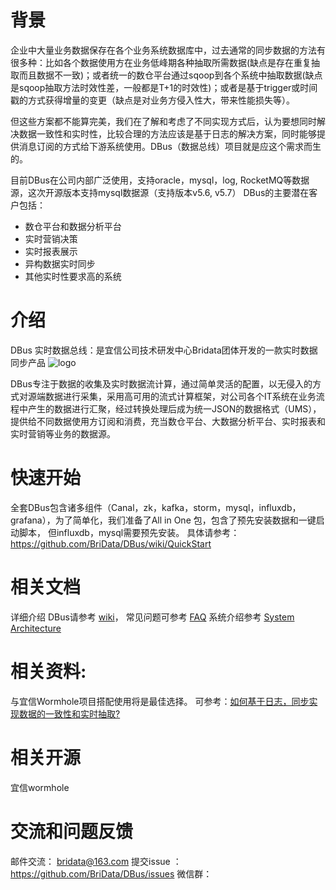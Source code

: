 # 背景
企业中大量业务数据保存在各个业务系统数据库中，过去通常的同步数据的方法有很多种：比如各个数据使用方在业务低峰期各种抽取所需数据(缺点是存在重复抽取而且数据不一致)；或者统一的数仓平台通过sqoop到各个系统中抽取数据(缺点是sqoop抽取方法时效性差，一般都是T+1的时效性)；或者是基于trigger或时间戳的方式获得增量的变更（缺点是对业务方侵入性大，带来性能损失等）。

但这些方案都不能算完美，我们在了解和考虑了不同实现方式后，认为要想同时解决数据一致性和实时性，比较合理的方法应该是基于日志的解决方案，同时能够提供消息订阅的方式给下游系统使用。DBus（数据总线）项目就是应这个需求而生的。

目前DBus在公司内部广泛使用，支持oracle，mysql，log, RocketMQ等数据源，这次开源版本支持mysql数据源（支持版本v5.6, v5.7）
DBus的主要潜在客户包括：
* 数仓平台和数据分析平台
* 实时营销决策
* 实时报表展示
* 异构数据实时同步
* 其他实时性要求高的系统


# 介绍
DBus 实时数据总线：是宜信公司技术研发中心Bridata团体开发的一款实时数据同步产品
![logo](https://github.com/BriData/DBus/blob/master/img/logo.png)
 
DBus专注于数据的收集及实时数据流计算，通过简单灵活的配置，以无侵入的方式对源端数据进行采集，采用高可用的流式计算框架，对公司各个IT系统在业务流程中产生的数据进行汇聚，经过转换处理后成为统一JSON的数据格式（UMS），提供给不同数据使用方订阅和消费，充当数仓平台、大数据分析平台、实时报表和实时营销等业务的数据源。

# 快速开始
全套DBus包含诸多组件（Canal，zk，kafka，storm，mysql，influxdb，grafana），为了简单化，我们准备了All in One 包，包含了预先安装数据和一键启动脚本， 但influxdb，mysql需要预先安装。 具体请参考：https://github.com/BriData/DBus/wiki/QuickStart

# 相关文档
详细介绍 DBus请参考 [wiki](https://github.com/BriData/DBus/wiki)，
常见问题可参考 [FAQ](https://github.com/BriData/DBus/wiki/FAQ)
系统介绍参考 [System Architecture](https://github.com/BriData/DBus/wiki/System-Architecture)

# 相关资料:
与宜信Wormhole项目搭配使用将是最佳选择。
可参考：[如何基于日志，同步实现数据的一致性和实时抽取?](http://dbaplus.cn/news-21-872-1.html)

# 相关开源
宜信wormhole

# 交流和问题反馈
邮件交流：  bridata@163.com
提交issue ： https://github.com/BriData/DBus/issues
微信群：







